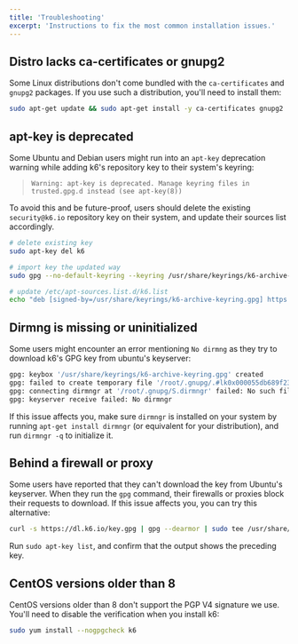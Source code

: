 ```yaml
---
title: 'Troubleshooting'
excerpt: 'Instructions to fix the most common installation issues.'
---
```


## Distro lacks ca-certificates or gnupg2

Some Linux distributions don't come bundled with the `ca-certificates` and `gnupg2` packages.
If you use such a distribution, you'll need to install them:

```bash
sudo apt-get update && sudo apt-get install -y ca-certificates gnupg2
```

## apt-key is deprecated

Some Ubuntu and Debian users might run into an `apt-key` deprecation warning while adding k6's repository key to their system's keyring:

> `Warning: apt-key is deprecated. Manage keyring files in trusted.gpg.d instead (see apt-key(8))`

To avoid this and be future-proof, users should delete the existing `security@k6.io` repository key on their system, and update their sources list accordingly.

```bash
# delete existing key
sudo apt-key del k6

# import key the updated way
sudo gpg --no-default-keyring --keyring /usr/share/keyrings/k6-archive-keyring.gpg --keyserver hkp://keyserver.ubuntu.com:80 --recv-keys C5AD17C747E3415A3642D57D77C6C491D6AC1D69

# update /etc/apt-sources.list.d/k6.list
echo "deb [signed-by=/usr/share/keyrings/k6-archive-keyring.gpg] https://dl.k6.io/deb stable main" | sudo tee /etc/apt/sources.list.d/k6.list
```

## Dirmng is missing or uninitialized

Some users might encounter an error mentioning `No dirmng` as they try to download k6's GPG key from ubuntu's keyserver:
```bash
gpg: keybox '/usr/share/keyrings/k6-archive-keyring.gpg' created
gpg: failed to create temporary file '/root/.gnupg/.#lk0x000055db689f2310.a86c4b090dc7.7': No such file or directory
gpg: connecting dirmngr at '/root/.gnupg/S.dirmngr' failed: No such file or directory
gpg: keyserver receive failed: No dirmngr
```

If this issue affects you, make sure `dirmngr` is installed on your system by running `apt-get install dirmngr` (or equivalent for your distribution),
and run `dirmngr -q` to initialize it. 

## Behind a firewall or proxy

Some users have reported that they can't download the key from Ubuntu's keyserver.
When they run the `gpg` command, their firewalls or proxies block their requests to download.
If this issue affects you, you can try this alternative:


```bash
curl -s https://dl.k6.io/key.gpg | gpg --dearmor | sudo tee /usr/share/keyrings/k6-archive-keyring.gpg
```

Run `sudo apt-key list`, and confirm that the output shows the preceding key.


## CentOS versions older than 8

CentOS versions older than 8 don't support the PGP V4 signature we use.
You'll need to disable the verification when you install k6:

```bash
sudo yum install --nogpgcheck k6
```
